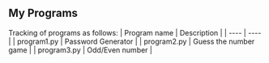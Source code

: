 ## My Programs

Tracking of programs as follows:
| Program name | Description |
| ---- | ---- |
| program1.py | Password Generator |
| program2.py | Guess the number game |
| program3.py | Odd/Even number |
